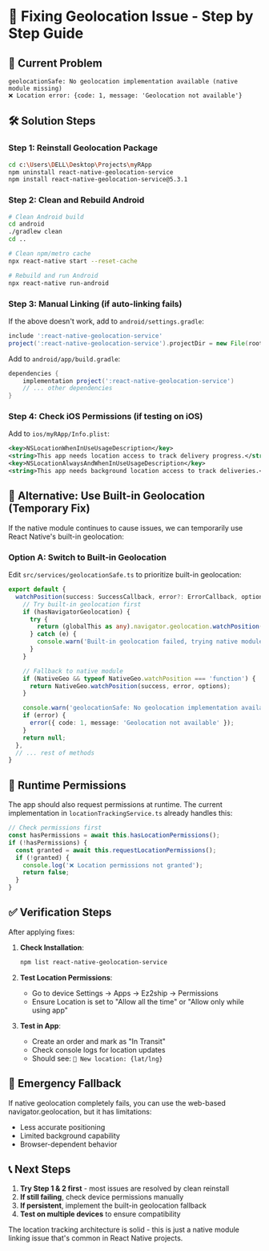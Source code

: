 # 🔧 Fixing Geolocation Issue - Step by Step Guide

## 🚨 **Current Problem**
```
geolocationSafe: No geolocation implementation available (native module missing)
❌ Location error: {code: 1, message: 'Geolocation not available'}
```

## 🛠️ **Solution Steps**

### **Step 1: Reinstall Geolocation Package**
```bash
cd c:\Users\DELL\Desktop\Projects\myRApp
npm uninstall react-native-geolocation-service
npm install react-native-geolocation-service@5.3.1
```

### **Step 2: Clean and Rebuild Android**
```bash
# Clean Android build
cd android
./gradlew clean
cd ..

# Clean npm/metro cache
npx react-native start --reset-cache

# Rebuild and run Android
npx react-native run-android
```

### **Step 3: Manual Linking (if auto-linking fails)**

If the above doesn't work, add to `android/settings.gradle`:
```gradle
include ':react-native-geolocation-service'
project(':react-native-geolocation-service').projectDir = new File(rootProject.projectDir, '../node_modules/react-native-geolocation-service/android')
```

Add to `android/app/build.gradle`:
```gradle
dependencies {
    implementation project(':react-native-geolocation-service')
    // ... other dependencies
}
```

### **Step 4: Check iOS Permissions (if testing on iOS)**
Add to `ios/myRApp/Info.plist`:
```xml
<key>NSLocationWhenInUseUsageDescription</key>
<string>This app needs location access to track delivery progress.</string>
<key>NSLocationAlwaysAndWhenInUseUsageDescription</key>
<string>This app needs background location access to track deliveries.</string>
```

## 🔄 **Alternative: Use Built-in Geolocation (Temporary Fix)**

If the native module continues to cause issues, we can temporarily use React Native's built-in geolocation:

### **Option A: Switch to Built-in Geolocation**
Edit `src/services/geolocationSafe.ts` to prioritize built-in geolocation:

```typescript
export default {
  watchPosition(success: SuccessCallback, error?: ErrorCallback, options?: any): number | null {
    // Try built-in geolocation first
    if (hasNavigatorGeolocation) {
      try {
        return (globalThis as any).navigator.geolocation.watchPosition(success, error, options);
      } catch (e) {
        console.warn('Built-in geolocation failed, trying native module');
      }
    }

    // Fallback to native module
    if (NativeGeo && typeof NativeGeo.watchPosition === 'function') {
      return NativeGeo.watchPosition(success, error, options);
    }

    console.warn('geolocationSafe: No geolocation implementation available');
    if (error) {
      error({ code: 1, message: 'Geolocation not available' });
    }
    return null;
  },
  // ... rest of methods
}
```

## 📱 **Runtime Permissions**

The app should also request permissions at runtime. The current implementation in `locationTrackingService.ts` already handles this:

```typescript
// Check permissions first
const hasPermissions = await this.hasLocationPermissions();
if (!hasPermissions) {
  const granted = await this.requestLocationPermissions();
  if (!granted) {
    console.log('❌ Location permissions not granted');
    return false;
  }
}
```

## ✅ **Verification Steps**

After applying fixes:

1. **Check Installation**:
   ```bash
   npm list react-native-geolocation-service
   ```

2. **Test Location Permissions**:
   - Go to device Settings → Apps → Ez2ship → Permissions
   - Ensure Location is set to "Allow all the time" or "Allow only while using app"

3. **Test in App**:
   - Create an order and mark as "In Transit"
   - Check console logs for location updates
   - Should see: `📍 New location: {lat/lng}`

## 🚨 **Emergency Fallback**

If native geolocation completely fails, you can use the web-based navigator.geolocation, but it has limitations:
- Less accurate positioning
- Limited background capability
- Browser-dependent behavior

## 📞 **Next Steps**

1. **Try Step 1 & 2 first** - most issues are resolved by clean reinstall
2. **If still failing**, check device permissions manually
3. **If persistent**, implement the built-in geolocation fallback
4. **Test on multiple devices** to ensure compatibility

The location tracking architecture is solid - this is just a native module linking issue that's common in React Native projects.
